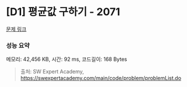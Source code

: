 # [D1] 평균값 구하기 - 2071 

[문제 링크](https://swexpertacademy.com/main/code/problem/problemDetail.do?contestProbId=AV5QRnJqA5cDFAUq) 

### 성능 요약

메모리: 42,456 KB, 시간: 92 ms, 코드길이: 168 Bytes



> 출처: SW Expert Academy, https://swexpertacademy.com/main/code/problem/problemList.do